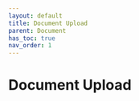 ```yaml
---
layout: default
title: Document Upload
parent: Document
has_toc: true
nav_order: 1
---
```


# Document Upload
